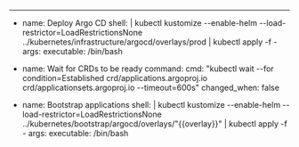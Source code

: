 ---

- name: Deploy Argo CD
  shell: |
    kubectl kustomize --enable-helm --load-restrictor=LoadRestrictionsNone \
      ../kubernetes/infrastructure/argocd/overlays/prod | kubectl apply -f -
  args:
    executable: /bin/bash

- name: Wait for CRDs to be ready
  command:
    cmd: "kubectl wait --for condition=Established crd/applications.argoproj.io crd/applicationsets.argoproj.io --timeout=600s"
  changed_when: false

- name: Bootstrap applications
  shell: |
    kubectl kustomize --enable-helm --load-restrictor=LoadRestrictionsNone \
      ../kubernetes/bootstrap/argocd/overlays/"{{overlay}}" | kubectl apply -f -
  args:
    executable: /bin/bash
